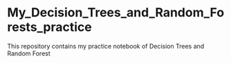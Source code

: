 # My_Decision_Trees_and_Random_Forests_practice
This repository contains my practice notebook of Decision Trees and Random Forest
